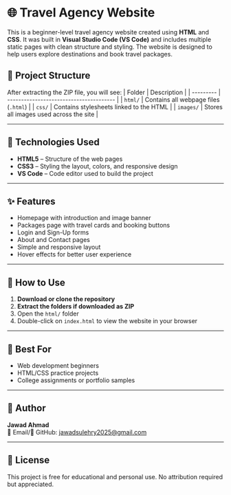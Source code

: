 # 🌐 Travel Agency Website

This is a beginner-level travel agency website created using **HTML** and **CSS**. It was built in **Visual Studio Code (VS Code)** and includes multiple static pages with clean structure and styling.
The website is designed to help users explore destinations and book travel packages.


## 📁 Project Structure

After extracting the ZIP file, you will see:
| Folder    | Description                             |
| --------- | --------------------------------------- |
| `html/`   | Contains all webpage files (`.html`)    |
| `css/`    | Contains stylesheets linked to the HTML |
| `images/` | Stores all images used across the site  |




---

## 🧰 Technologies Used

- **HTML5** – Structure of the web pages  
- **CSS3** – Styling the layout, colors, and responsive design  
- **VS Code** – Code editor used to build the project

---

## ✨ Features

- Homepage with introduction and image banner  
- Packages page with travel cards and booking buttons  
- Login and Sign-Up forms  
- About and Contact pages  
- Simple and responsive layout  
- Hover effects for better user experience  

---

## 🚀 How to Use

1. **Download or clone the repository**
2. **Extract the folders if downloaded as ZIP**
3. Open the `html/` folder
4. Double-click on `index.html` to view the website in your browser

---

## 📌 Best For

- Web development beginners
- HTML/CSS practice projects
- College assignments or portfolio samples

---

## 👤 Author

**Jawad Ahmad**  
📧 Email/🔗 GitHub: [jawadsulehry2025@gmail.com](mailto:jawadsulehry2025@gmail.com)  


---

## 📄 License

This project is free for educational and personal use. No attribution required but appreciated.

